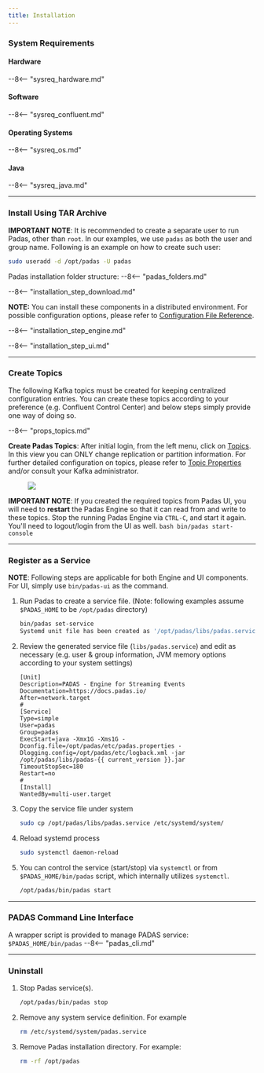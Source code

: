 ```yaml
---
title: Installation
---
```

### System Requirements

#### Hardware
--8<-- "sysreq_hardware.md"

#### Software
--8<-- "sysreq_confluent.md"

#### Operating Systems
--8<-- "sysreq_os.md"

#### Java
--8<-- "sysreq_java.md"

---

### Install Using TAR Archive

**IMPORTANT NOTE**: It is recommended to create a separate user to run Padas, other than `root`.  In our examples, we use `padas` as both the user and group name.  Following is an example on how to create such user:
```bash
sudo useradd -d /opt/padas -U padas
```

Padas installation folder structure:
--8<-- "padas_folders.md"

--8<-- "installation_step_download.md"

**NOTE:** You can install these components in a distributed environment.  For possible configuration options, please refer to [Configuration File Reference](config-reference.md).

--8<-- "installation_step_engine.md"

--8<-- "installation_step_ui.md"



---

### Create Topics
The following Kafka topics must be created for keeping centralized configuration entries. You can create these topics according to your preference (e.g. Confluent Control Center) and below steps simply provide one way of doing so.

--8<-- "props_topics.md"

**Create Padas Topics**: After initial login, from the left menu, click on [Topics](https://localhost:9000/topics).   In this view you can ONLY change replication or partition information.  For further detailed configuration on topics, please refer to [Topic Properties](admin-guide.md#topic-properties) and/or consult your Kafka administrator.

<figure markdown>
<p>
    <img src="../assets/img/padas_ui_topics_pre.png" class="w-50 img-fluid py-5">
</p>
</figure>

**IMPORTANT NOTE**: If you created the required topics from Padas UI, you will need to **restart** the Padas Engine so that it can read from and write to these topics.  Stop the running Padas Engine via `CTRL-C`, and start it again.  You'll need to logout/login from the UI as well.
    ```bash
    bin/padas start-console
    ```


---

### Register as a Service

**NOTE**: Following steps are applicable for both Engine and UI components.  For UI, simply use `bin/padas-ui` as the command.

1. Run Padas to create a service file. (Note: following examples assume `$PADAS_HOME` to be `/opt/padas` directory)
    ```bash
    bin/padas set-service
    Systemd unit file has been created as '/opt/padas/libs/padas.service'
    ```
2. Review the generated service file (`libs/padas.service`) and edit as necessary (e.g. user & group information, JVM memory options according to your system settings)
    ```properties
    [Unit]
    Description=PADAS - Engine for Streaming Events
    Documentation=https://docs.padas.io/
    After=network.target
    #
    [Service]
    Type=simple
    User=padas
    Group=padas
    ExecStart=java -Xmx1G -Xms1G -Dconfig.file=/opt/padas/etc/padas.properties -Dlogging.config=/opt/padas/etc/logback.xml -jar /opt/padas/libs/padas-{{ current_version }}.jar
    TimeoutStopSec=180
    Restart=no
    #
    [Install]
    WantedBy=multi-user.target
    ```
3. Copy the service file under system
    ```bash
    sudo cp /opt/padas/libs/padas.service /etc/systemd/system/
    ```
4. Reload systemd process
    ```bash
    sudo systemctl daemon-reload
    ```
5. You can control the service (start/stop) via `systemctl` or from `$PADAS_HOME/bin/padas` script, which internally utilizes `systemctl`.
    ```bash
    /opt/padas/bin/padas start
    ```

---

### PADAS Command Line Interface
A wrapper script is provided to manage PADAS service: `$PADAS_HOME/bin/padas`
--8<-- "padas_cli.md"

---

### Uninstall

1. Stop Padas service(s).
    ```bash
    /opt/padas/bin/padas stop
    ```
2. Remove any system service definition.  For example
    ```bash
    rm /etc/systemd/system/padas.service
    ```
3. Remove Padas installation directory.  For example:
    ```sh
    rm -rf /opt/padas
    ```

